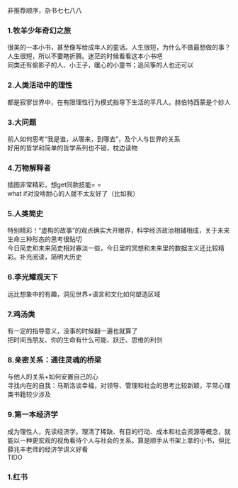 非推荐顺序，杂书七七八八  
### 1.牧羊少年奇幻之旅
很美的一本小书，甚至像写给成年人的童话。人生很短，为什么不做最想做的事？人生很短，所以不要瞎折腾。迷茫的时候看看这本小书吧  
同类还有偷影子的人、小王子，暖心的小童书；追风筝的人也还可以
### 2.人类活动中的理性
都是寂寥世界中，在有限理性行为模式指导下生活的平凡人。赫伯特西蒙是个妙人  
### 3.大问题
前人如何思考“我是谁，从哪来，到哪去”，及个人与世界的关系  
好用的哲学和简单的哲学系列也不错，枕边读物  
### 4.万物解释者
插图非常精彩，想get同款技能= =  
what if对没啥耐心的人就不太友好了（比如我）  
### 5.人类简史
特别精彩！“虚构的故事”的观点确实大开眼界，科学经济政治相辅相成，关于未来生命三种形态的思考很贴切  
今日简史和未来简史相对寡淡一些，今日里的冥想和未来里的数据主义还比较精彩。补充阅读，简明大历史    
### 6.李光耀观天下
远比想象中的有趣，洞见世界+语言和文化如何塑造区域
### 7.鸡汤类
有一定的指导意义，没事的时候翻一遍也就算了  
把时间当朋友、你的生命有什么可能、跃迁、思维的利剑  
### 8.亲密关系：通往灵魂的桥梁
与他人的关系+如何安置自己的心  
寻找内在的自我：马斯洛谈幸福，对领导、管理和社会的思考比较新颖，平常心理类书籍较少涉及
### 9.第一本经济学
成为理性人，先读经济学。理清了稀缺、有目的行动、成本和社会资源等概念，就能以一种更宏观的视角看待个人与社会的关系。算是顺手从书架上拿的小书，但比薛兆丰老师的经济学讲义好看  
TIDO
### 1.红书

